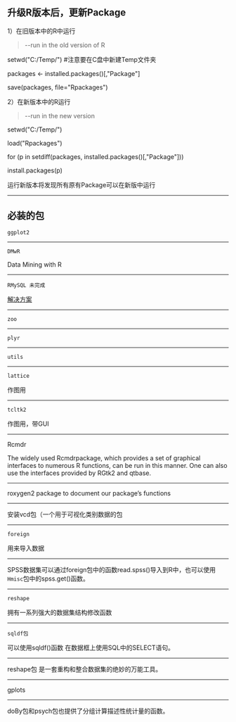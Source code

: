 ## 升级R版本后，更新Package ##

1）在旧版本中的R中运行


> --run in the old version of R

setwd("C:/Temp/")  #注意要在C盘中新建Temp文件夹

packages <- installed.packages()[,"Package"]

save(packages, file="Rpackages")

2）在新版本中的R运行

> --run in the new version 

setwd("C:/Temp/") 

load("Rpackages") 

for (p in setdiff(packages, installed.packages()[,"Package"])) 

install.packages(p) 

运行新版本将发现所有原有Package可以在新版中运行





---

## 必装的包 ##

    ggplot2

---

	DMwR  

Data Mining with R

---

	RMySQL 未完成

[解决方案](http://f.dataguru.cn/thread-12104-1-1.html)


---

    zoo

---

    plyr

---

    utils

---
	lattice
作图用

---
	tcltk2
作图用，带GUI

---
Rcmdr

The widely used Rcmdrpackage, which provides a set of graphical interfaces to numerous R functions, can be run in this manner. One can also use the interfaces provided
by RGtk2 and qtbase.

---

roxygen2 package  to  document  our  package’s  functions

---

安装vcd包（一个用于可视化类别数据的包

---

    foreign
用来导入数据

----

SPSS数据集可以通过foreign包中的函数read.spss()导入到R中，也可以使用`Hmisc`包中的spss.get()函数。

---

	reshape
拥有一系列强大的数据集结构修改函数

--------

    sqldf包

可以使用sqldf()函数
在数据框上使用SQL中的SELECT语句。

---

reshape包 是一套重构和整合数据集的绝妙的万能工具。

---

gplots

-----

doBy包和psych包也提供了分组计算描述性统计量的函数。



















